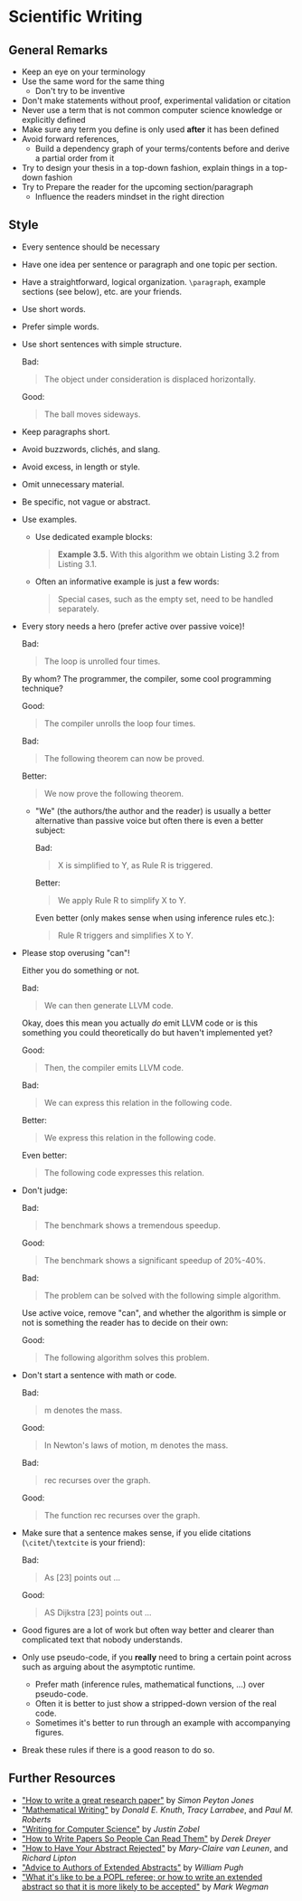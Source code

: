 # Scientific Writing

## General Remarks

* Keep an eye on your terminology
* Use the same word for the same thing
    * Don't try to be inventive
* Don't make statements without proof, experimental validation or citation
* Never use a term that is not common computer science knowledge or explicitly defined
* Make sure any term you define is only used **after** it has been defined
* Avoid forward references,
    * Build a dependency graph of your terms/contents before and derive a partial order from it
* Try to design your thesis in a top-down fashion, explain things in a top-down fashion
* Try to Prepare the reader for the upcoming section/paragraph
    * Influence the readers mindset in the right direction

## Style

* Every sentence should be necessary
* Have one idea per sentence or paragraph and one topic per section.
* Have a straightforward, logical organization.
    `\paragraph`, example sections (see below), etc. are your friends.
* Use short words.
* Prefer simple words.
* Use short sentences with simple structure.

    Bad:
    > The object under consideration is displaced horizontally.

    Good:
    > The ball moves sideways.
* Keep paragraphs short.
* Avoid buzzwords, clichés, and slang.
* Avoid excess, in length or style.
* Omit unnecessary material.
* Be specific, not vague or abstract.

* Use examples.
    * Use dedicated example blocks:
        > **Example 3.5.** With this algorithm we obtain Listing 3.2 from Listing 3.1.
    * Often an informative example is just a few words:
        > Special cases, such as the empty set, need to be handled separately.

* Every story needs a hero (prefer active over passive voice)!

    Bad:
    > The loop is unrolled four times.

    By whom? The programmer, the compiler, some cool programming technique?

    Good:
    > The compiler unrolls the loop four times.

    Bad:
    > The following theorem can now be proved.

    Better:
    > We now prove the following theorem.

    * "We" (the authors/the author and the reader) is usually a better alternative than passive voice but often there is even a better subject:

        Bad:
        > X is simplified to Y, as Rule R is triggered.

        Better:
        > We apply Rule R to simplify X to Y.

        Even better (only makes sense when using inference rules etc.):
        > Rule R triggers and simplifies X to Y.

* Please stop overusing "can"!

    Either you do something or not.

    Bad:
    > We can then generate LLVM code.

    Okay, does this mean you actually *do* emit LLVM code or is this something you could theoretically do but haven't implemented yet?

    Good:
    > Then, the compiler emits LLVM code.

    Bad:
    > We can express this relation in the following code.

    Better:
    > We express this relation in the following code.

    Even better:
    > The following code expresses this relation.

* Don't judge:

    Bad:
    > The benchmark shows a tremendous speedup.

    Good:
    > The benchmark shows a significant speedup of 20%-40%.

    Bad:
    >The problem can be solved with the following simple algorithm.

    Use active voice, remove "can", and whether the algorithm is simple or not is something the reader has to decide on their own:

    Good:
    > The following algorithm solves this problem.

* Don't start a sentence with math or code.

    Bad:
    > m denotes the mass.

    Good:
    > In Newton's laws of motion, m denotes the mass.

    Bad:
    > rec recurses over the graph.

    Good:
    > The function rec recurses over the graph.

* Make sure that a sentence makes sense, if you elide citations (`\citet`/`\textcite` is your friend):

    Bad:
    > As [23] points out ...

    Good:
    > AS Dijkstra [23] points out ...

* Good figures are a lot of work but often way better and clearer than complicated text that nobody understands.
* Only use pseudo-code, if you **really** need to bring a certain point across such as arguing about the asymptotic runtime.
    * Prefer math (inference rules, mathematical functions, ...) over pseudo-code.
    * Often it is better to just show a stripped-down version of the real code.
    * Sometimes it's better to run through an example with accompanying figures.

* Break these rules if there is a good reason to do so.

## Further Resources

* ["How to write a great research paper"](https://www.microsoft.com/en-us/research/academic-program/write-great-research-paper/)
    by *Simon Peyton Jones*
* ["Mathematical Writing"](https://jmlr.csail.mit.edu/reviewing-papers/knuth_mathematical_writing.pdf)
    by *Donald E. Knuth*, *Tracy Larrabee*, and *Paul M. Roberts*
* ["Writing for Computer Science"](https://link.springer.com/book/10.1007/978-1-4471-6639-9)
    by *Justin Zobel*
* ["How to Write Papers So People Can Read Them"](https://www.youtube.com/watch?v=L_6xoMjFr70)
    by *Derek Dreyer*
* ["How to Have Your Abstract Rejected"](http://www.sigplan.org/Resources/Advice/VanLeunen-Lipton/)
    by *Mary-Claire van Leunen*, and *Richard Lipton*
* ["Advice to Authors of Extended Abstracts"](http://www.sigplan.org/Resources/Advice/Pugh/)
    by *William Pugh*
* ["What it's like to be a POPL referee; or how to write an extended abstract so that it is more likely to be accepted"](https://dl.acm.org/doi/10.1145/14947.14955)
    by *Mark Wegman*
